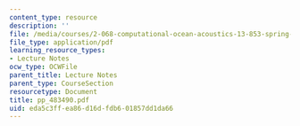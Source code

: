 ```yaml
---
content_type: resource
description: ''
file: /media/courses/2-068-computational-ocean-acoustics-13-853-spring-2003/eda5c3ffea86d16dfdb601857dd1da66_pp_483490.pdf
file_type: application/pdf
learning_resource_types:
- Lecture Notes
ocw_type: OCWFile
parent_title: Lecture Notes
parent_type: CourseSection
resourcetype: Document
title: pp_483490.pdf
uid: eda5c3ff-ea86-d16d-fdb6-01857dd1da66
---
```


